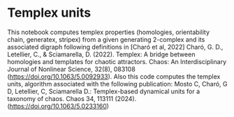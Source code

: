 # Templex units
This notebook computes templex properties (homologies, orientability chain, generatex, stripex) from a given  generating 2-complex and its associated digraph following definitions in [Charó et al, 2022] Charó, G. D., Letellier, C., & Sciamarella, D. (2022). Templex: A bridge between homologies and templates for chaotic attractors. Chaos: An Interdisciplinary Journal of Nonlinear Science, 32(8), 083108 (https://doi.org/10.1063/5.0092933).
Also this code computes the templex units, algorithm associated with the following publication: Mosto C, Charó, G D, Letellier, C, Sciamarella D.: Templex-based dynamical units for a taxonomy of chaos. Chaos 34, 113111 (2024). (https://doi.org/10.1063/5.0233160)
